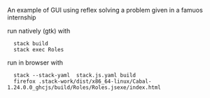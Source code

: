 An example of GUI using reflex solving a problem given in a famuos internship

run natively (gtk) with

```
  stack build
  stack exec Roles
```

run in browser with

```
  stack --stack-yaml  stack.js.yaml build
  firefox .stack-work/dist/x86_64-linux/Cabal-1.24.0.0_ghcjs/build/Roles/Roles.jsexe/index.html 
```

